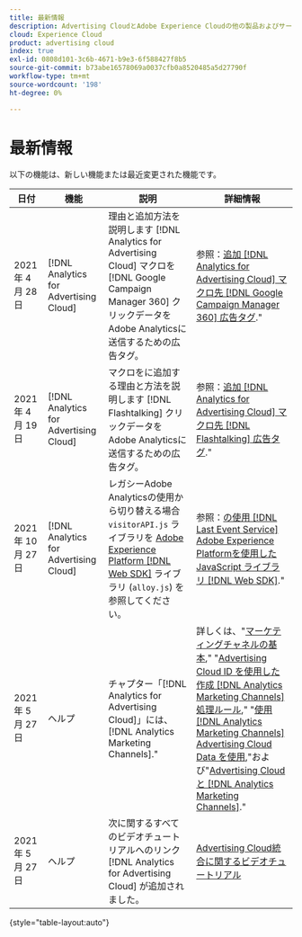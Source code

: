 ```yaml
---
title: 最新情報
description: Advertising CloudとAdobe Experience Cloudの他の製品およびサービスとの統合の更新について説明します。
cloud: Experience Cloud
product: advertising cloud
index: true
exl-id: 0808d101-3c6b-4671-b9e3-6f588427f8b5
source-git-commit: b73abe16578069a0037cfb0a8520485a5d27790f
workflow-type: tm+mt
source-wordcount: '198'
ht-degree: 0%

---
```


# 最新情報

以下の機能は、新しい機能または最近変更された機能です。

| 日付 | 機能 | 説明 | 詳細情報 |
| ---- | ------- | ----------- | -------------------- |
| 2021 年 4 月 28 日 | [!DNL Analytics for Advertising Cloud] | 理由と追加方法を説明します [!DNL Analytics for Advertising Cloud] マクロを [!DNL Google Campaign Manager 360] クリックデータをAdobe Analyticsに送信するための広告タグ。 | 参照：[追加 [!DNL Analytics for Advertising Cloud] マクロ先 [!DNL Google Campaign Manager 360] 広告タグ](/help/integrations/analytics/macros-google-campaign-manager.md).&quot; |
| 2021 年 4 月 19 日 | [!DNL Analytics for Advertising Cloud] | マクロをに追加する理由と方法を説明します [!DNL Flashtalking] クリックデータをAdobe Analyticsに送信するための広告タグ。 | 参照：[追加 [!DNL Analytics for Advertising Cloud] マクロ先 [!DNL Flashtalking] 広告タグ](/help/integrations/analytics/macros-flashtalking.md).&quot; |
| 2021 年 10 月 27 日 | [!DNL Analytics for Advertising Cloud] | レガシーAdobe Analyticsの使用から切り替える場合 `visitorAPI.js` ライブラリを [Adobe Experience Platform [!DNL Web SDK]](https://experienceleague.adobe.com/docs/experience-platform/edge/home.html) ライブラリ (`alloy.js`) を参照してください。 | 参照：[の使用 [!DNL Last Event Service] Adobe Experience Platformを使用した JavaScript ライブラリ [!DNL Web SDK]](/help/integrations/analytics/web-sdk.md).&quot; |
| 2021 年 5 月 27 日 | ヘルプ | チャプター「[!DNL Analytics for Advertising Cloud]」には、 [!DNL Analytics Marketing Channels].&quot; | 詳しくは、&quot;[マーケティングチャネルの基本](/help/integrations/analytics/marketing-channels/mc-overview.md),&quot; &quot;[Advertising Cloud ID を使用した作成 [!DNL Analytics Marketing Channels] 処理ルール](/help/integrations/analytics/marketing-channels/mc-ids.md),&quot; &quot;[使用 [!DNL Analytics Marketing Channels] Advertising Cloud Data を使用](/help/integrations/analytics/marketing-channels/mc-ac-data.md),&quot;および&quot;[Advertising Cloudと [!DNL Analytics Marketing Channels]](/help/integrations/analytics/marketing-channels/mc-data-variances.md).&quot; |
| 2021 年 5 月 27 日 | ヘルプ | 次に関するすべてのビデオチュートリアルへのリンク [!DNL Analytics for Advertising Cloud] が追加されました。 | [Advertising Cloud統合に関するビデオチュートリアル](https://experienceleague.adobe.com/docs/advertising-cloud-learn/tutorials/overview.html) |

{style=&quot;table-layout:auto&quot;}

<!-- At some point, just make this an overview page instead?

Adobe Advertising Cloud is integrated with the following Adobe Experience Cloud products:

* [Adobe Analytics](/help/integrations/analytics/overview.md)

* Adobe Audience Manager

* Adobe Campaign (Advertising Cloud Search only)

* Adobe Experience Cloud Device Co-op
 -->
